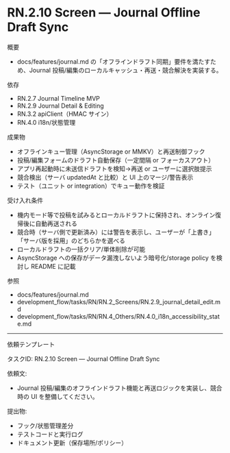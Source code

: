 # RN.2.10 Screen — Journal Offline Draft Sync

概要
- docs/features/journal.md の「オフラインドラフト同期」要件を満たすため、Journal 投稿/編集のローカルキャッシュ・再送・競合解決を実装する。

依存
- RN.2.7 Journal Timeline MVP
- RN.2.9 Journal Detail & Editing
- RN.3.2 apiClient（HMAC サイン）
- RN.4.0 i18n/状態管理

成果物
- オフラインキュー管理（AsyncStorage or MMKV）と再送制御フック
- 投稿/編集フォームのドラフト自動保存（一定間隔 or フォーカスアウト）
- アプリ再起動時に未送信ドラフトを検知→再送 or ユーザーに選択肢提示
- 競合検出（サーバ updatedAt と比較）と UI 上のマージ/警告表示
- テスト（ユニット or integration）でキュー動作を検証

受け入れ条件
- 機内モード等で投稿を試みるとローカルドラフトに保持され、オンライン復帰後に自動再送される
- 競合時（サーバ側で更新済み）には警告を表示し、ユーザーが「上書き」「サーバ版を採用」のどちらかを選べる
- ローカルドラフトの一括クリア/単体削除が可能
- AsyncStorage への保存がデータ漏洩しないよう暗号化/storage policy を検討し README に記載

参照
- docs/features/journal.md
- development_flow/tasks/RN/RN.2_Screens/RN.2.9_journal_detail_edit.md
- development_flow/tasks/RN/RN.4_Others/RN.4.0_i18n_accessibility_state.md

---
依頼テンプレート

タスクID: RN.2.10 Screen — Journal Offline Draft Sync

依頼文:
- Journal 投稿/編集のオフラインドラフト機能と再送ロジックを実装し、競合時の UI を整備してください。

提出物:
- フック/状態管理差分
- テストコードと実行ログ
- ドキュメント更新（保存場所/ポリシー）
